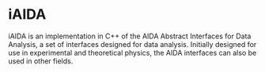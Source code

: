 iAIDA
=====

iAIDA is an implementation in C++ of the AIDA Abstract Interfaces for Data Analysis, a set of interfaces designed for data analysis. Initially designed for use in experimental and theoretical physics, the AIDA interfaces can also be used in other fields.
